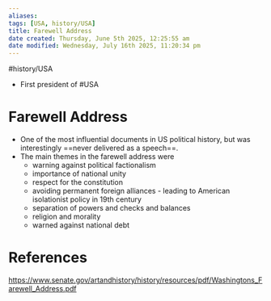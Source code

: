 ```yaml
---
aliases: 
tags: [USA, history/USA]
title: Farewell Address
date created: Thursday, June 5th 2025, 12:25:55 am
date modified: Wednesday, July 16th 2025, 11:20:34 pm
---
```


#history/USA 
- First president of #USA
# Farewell Address
- One of the most influential documents in US political history, but was interestingly ==never delivered as a speech==. 
- The main themes in the farewell address were 
	- warning against political factionalism
	- importance of national unity
	- respect for the constitution
	- avoiding permanent foreign alliances - leading to American isolationist policy in 19th century
	- separation of powers and checks and balances
	- religion and morality
	- warned against national debt



# References
https://www.senate.gov/artandhistory/history/resources/pdf/Washingtons_Farewell_Address.pdf